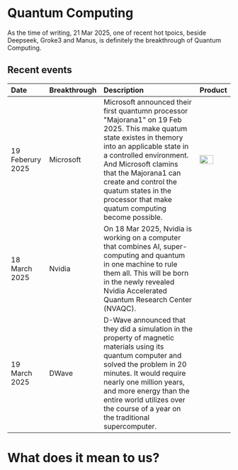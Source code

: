 # Quantum Computing
As the time of writing, 21 Mar 2025, one of recent hot tpoics, beside Deepseek, Groke3 and Manus, is definitely the breakthrough of Quantum Computing.  


## Recent events
| Date | Breakthrough | Description | Product |
| :------- | :---------------- | :------- | :---- |
| 19 Feberury 2025 | Microsoft | Microsoft announced their first quantumn processor "Majorana1" on 19 Feb 2025.  This make quatum state existes in themory into an applicable state in a controlled environment.  And Microsoft clamins that the Majorana1 can create and control the quatum states in the processor that make quatum computing become possible. | <img src="https://github.com/user-attachments/assets/d9911d5f-396f-460d-a253-c790b5e6351e" width=70% height=70%>
| 18 March 2025 | Nvidia | On 18 Mar 2025, Nvidia is working on a computer that combines AI, super-computing and quantum in one machine to rule them all. This will be born in the newly revealed Nvidia Accelerated Quantum Research Center (NVAQC). | |
| 19 March 2025 | DWave | D-Wave announced that they did a simulation in the property of magnetic materials using its quantum computer and solved the problem in 20 minutes.  It would require nearly one million years, and more energy than the entire world utilizes over the course of a year on the traditional supercomputer. | |

# What does it mean to us?

